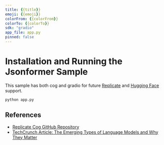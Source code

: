 ```yaml
---
title: {{title}}
emoji: {{emoji}}
colorFrom: {{colorFrom}}
colorTo: {{colorTo}}
sdk: "gradio"
app_file: app.py
pinned: false
---
```


# Installation and Running the Jsonformer Sample

This sample has both cog and gradio for future [Replicate](https://replicate.com) and [Hugging Face](https://huggingface.co/) support.

```bash
python app.py
```

## References

* [Replicate Cog GitHub Repository](https://github.com/replicate/cog)
* [TechCrunch Article: The Emerging Types of Language Models and Why They Matter](https://techcrunch.com/2022/04/28/the-emerging-types-of-language-models-and-why-they-matter/)
